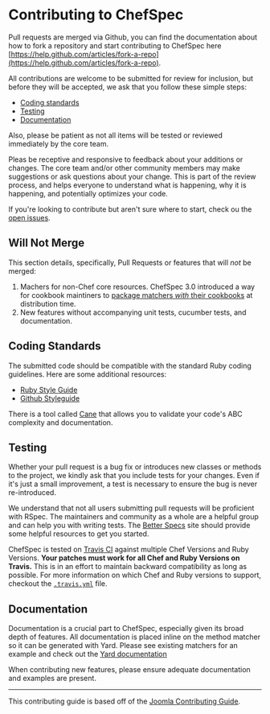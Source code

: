 Contributing to ChefSpec
========================
Pull requests are merged via Github, you can find the documentation about how to fork a repository and start contributing to ChefSpec here [https://help.github.com/articles/fork-a-repo](https://help.github.com/articles/fork-a-repo).

All contributions are welcome to be submitted for review for inclusion, but before they will be accepted, we ask that you follow these simple steps:

* [Coding standards](#coding-standards)
* [Testing](#testing)
* [Documentation](#documentation)

Also, please be patient as not all items will be tested or reviewed immediately by the core team.

Pleas be receptive and responsive to feedback about your additions or changes. The core team and/or other community members may make suggestions or ask questions about your change. This is part of the review process, and helps everyone to understand what is happening, why it is happening, and potentially optimizes your code.

If you're looking to contribute but aren't sure where to start, check ou the [open issues](https://github.com/acrmp/chefspec/issues?state=open).


Will Not Merge
--------------
This section details, specifically, Pull Requests or features that will _not_ be merged:

1. Machers for non-Chef core resources. ChefSpec 3.0 introduced a way for cookbook maintiners to [package matchers _with_ their cookbooks](https://github.com/acrmp/chefspec/tree/unify_matchers#packaging-lwrp-matchers) at distribution time.
2. New features without accompanying unit tests, cucumber tests, and documentation.


Coding Standards
----------------
The submitted code should be compatible with the standard Ruby coding guidelines. Here are some additional resources:

 * [Ruby Style Guide](https://github.com/bbatsov/ruby-style-guide)
 * [Github Styleguide](https://github.com/styleguide/ruby)

There is a tool called [Cane](https://github.com/square/cane) that allows you to validate your code's ABC complexity and documentation.


Testing
-------
Whether your pull request is a bug fix or introduces new classes or methods to the project, we kindly ask that you include tests for your changes. Even if it's just a small improvement, a test is necessary to ensure the bug is never re-introduced.

We understand that not all users submitting pull requests will be proficient with RSpec. The maintainers and community as a whole are a helpful group and can help you with writing tests. The [Better Specs](http://betterspecs.org/) site should provide some helpful resources to get you started.

ChefSpec is tested on [Travis CI](https://travis-ci.org/acrmp/chefspec) against multiple Chef Versions and Ruby Versions. **Your patches must work for all Chef and Ruby Versions on Travis.** This is in an effort to maintain backward compatibility as long as possible. For more information on which Chef and Ruby versions to support, checkout the [`.travis.yml`](https://github.com/acrmp/chefspec/blob/master/.travis.yml) file.


Documentation
-------------
Documentation is a crucial part to ChefSpec, especially given its broad depth of features. All documentation is placed inline on the method matcher so it can be generated with Yard. Please see existing matchers for an example and check out the [Yard documentation](http://yardoc.info)

When contributing new features, please ensure adequate documentation and examples are present.

---
This contributing guide is based off of the [Joomla Contributing Guide](https://raw.github.com/joomla/joomla-framework/master/CONTRIBUTING.markdown).
